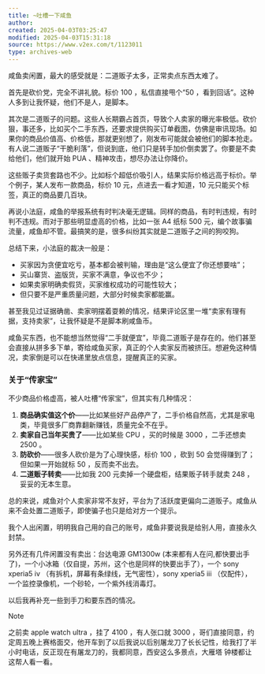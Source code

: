 ```yaml
---
title: ~吐槽一下咸鱼
author: 
created: 2025-04-03T03:25:47
modified: 2025-04-03T15:31:18
source: https://www.v2ex.com/t/1123011
type: archives-web
---
```


咸鱼卖闲置，最大的感受就是：二道贩子太多，正常卖点东西太难了。

首先是砍价党，完全不讲礼貌。标价 100 ，私信直接甩个“50 ，看到回话”。这种人多到让我怀疑，他们不是人，是脚本。

其次是二道贩子的问题。这些人长期霸占首页，导致个人卖家的曝光率极低。砍价狠，事还多，比如买个二手东西，还要求提供购买订单截图，仿佛是审讯现场。如果你的商品价值高、价格低，那就更别想了，刚发布可能就会被他们的脚本抢走。有人说二道贩子“干脆利落”，但说到底，他们只是转手加价倒卖罢了。你要是不卖给他们，他们就开始 PUA 、精神攻击，想尽办法让你降价。

这些贩子卖货套路也不少。比如标个超低价吸引人，结果实际价格远高于标价。举个例子，某人发布一款商品，标价 10 元，点进去一看才知道，10 元只能买个标签，真正的商品要几百块。

再说小法庭，咸鱼的举报系统有时判决毫无逻辑。同样的商品，有时判违规，有时判不违规。而对于那些明显虚高的价格，比如一张 A4 纸标 500 元，编个故事骗流量，咸鱼却不管。最搞笑的是，很多纠纷其实就是二道贩子之间的狗咬狗。

总结下来，小法庭的裁决一般是：

- 买家因为贪便宜吃亏，基本都会被判输，理由是“这么便宜了你还想要啥”；
- 买山寨货、盗版货，买家不满意，争议也不少；
- 如果卖家明确卖假货，买家维权成功的可能性较大；
- 但只要不是严重质量问题，大部分时候卖家都能赢。

甚至我见过证据确凿、卖家明摆着耍赖的情况，结果评论区里一堆“卖家有理有据，支持卖家”，让我怀疑是不是脚本刷咸鱼币。

咸鱼买东西，也不能想当然觉得“二手就便宜”，毕竟二道贩子是存在的。他们甚至会直接从拼多多下单，寄给咸鱼买家，真正的个人卖家反而被挤压。想避免这种情况，卖家倒是可以在快递里放点信息，提醒真正的买家。

### 关于“传家宝”

不少商品价格虚高，被人吐槽“传家宝”，但其实有几种情况：

1. **商品确实值这个价**——比如某些好产品停产了，二手价格自然高，尤其是家电类，毕竟很多厂商靠翻新赚钱，质量完全不在乎。
2. **卖家自己当年买贵了**——比如某些 CPU ，买的时候是 3000 ，二手还想卖 2500 。
3. **防砍价**——很多人砍价是为了心理快感，标价 100 ，砍到 50 会觉得赚到了；但如果一开始就标 50 ，反而卖不出去。
4. **二道贩子转卖**——比如我 200 元卖掉一个硬盘柜，结果贩子转手就卖 248 ，妥妥的无本生意。

总的来说，咸鱼对个人卖家非常不友好，平台为了活跃度更偏向二道贩子。咸鱼从来不会处置二道贩子，即使骗子也只是给对方一个提示。

我个人出闲置，明明我自己用的自己的账号，咸鱼非要说我是给别人用，直接永久封禁。

另外还有几件闲置没有卖出：台达电源 GM1300w (本来都有人在问,都快要出手了)，一个小冰箱（仅自提，苏州，这个也是同样的快要出手了），一个 sony xperia5 iv （有拆机，屏幕有条绿线，无气密性），sony xperia5 iii （仅配件），一个监控录像机，一个砂轮，一个紫外线消毒灯。

以后我再补充一些到手刀和要东西的情况。

> [!NOTE]
> 之前卖 apple watch ultra ，挂了 4100 ，有人张口就 3000 ，哥们直接同意，约定周五晚上赛格面交，他开车到了以后我说以后别屠龙刀了长长记性，给我打了半小时电话，反正现在有屠龙刀的，我都同意，西安这么多景点，大雁塔 钟楼都让这帮人看一看。